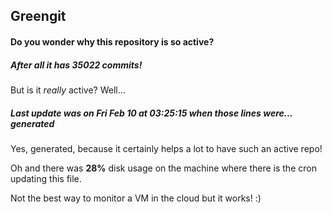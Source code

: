 ## Greengit

#### Do you wonder why this repository is so active?

##### After all it has 35022 commits!

But is it *really* active? Well...

##### Last update was on Fri Feb 10 at 03:25:15 when those lines were... generated

Yes, generated, because it certainly helps a lot to have such an active repo!

Oh and there was **28%** disk usage on the machine
where there is the cron updating this file.

Not the best way to monitor a VM in the cloud but it works! :)
